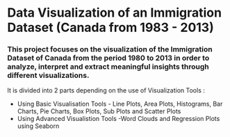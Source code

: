 
# Data Visualization of an Immigration Dataset (Canada from 1983 - 2013)



### This project focuses on the visualization of the Immigration Dataset of Canada from the period 1980 to 2013 in order to analyze, interpret and extract meaningful insights through different visualizations.

It is divided into 2 parts depending on the use of Visualization Tools :

- Using Basic Visualisation Tools - Line Plots, Area Plots, Histograms, Bar Charts, Pie Charts, Box Plots, Sub Plots and Scatter Plots
- Using Advanced Visualistion Tools -Word Clouds and Regression Plots using Seaborn
